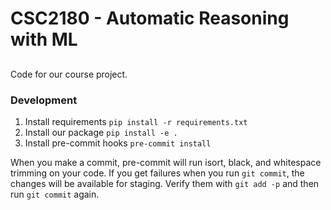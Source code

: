 # CSC2180 - Automatic Reasoning with ML
##

Code for our course project.


### Development

1) Install requirements `pip install -r requirements.txt`
2) Install our package `pip install -e .`
3) Install pre-commit hooks `pre-commit install`

When you make a commit, pre-commit will run isort, black, and whitespace trimming on your code. If you get failures when
you run `git commit`, the changes will be available for staging. Verify them with `git add -p` and then run `git commit`
again.
